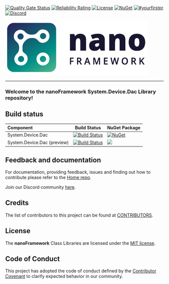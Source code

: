 [![Quality Gate Status](https://sonarcloud.io/api/project_badges/measure?project=nanoframework_lib-System.Device.Dac&metric=alert_status)](https://sonarcloud.io/dashboard?id=nanoframework_lib-System.Device.Dac) [![Reliability Rating](https://sonarcloud.io/api/project_badges/measure?project=nanoframework_lib-System.Device.Dac&metric=reliability_rating)](https://sonarcloud.io/dashboard?id=nanoframework_lib-System.Device.Dac) [![License](https://img.shields.io/badge/License-MIT-blue.svg)](LICENSE) [![NuGet](https://img.shields.io/nuget/dt/nanoFramework.System.Device.Dac.svg?label=NuGet&style=flat&logo=nuget)](https://www.nuget.org/packages/nanoFramework.System.Device.Dac/) [![#yourfirstpr](https://img.shields.io/badge/first--timers--only-friendly-blue.svg)](https://github.com/nanoframework/Home/blob/master/CONTRIBUTING.md) [![Discord](https://img.shields.io/discord/478725473862549535.svg?logo=discord&logoColor=white&label=Discord&color=7289DA)](https://discord.gg/gCyBu8T)

![nanoFramework logo](https://github.com/nanoframework/Home/blob/master/resources/logo/nanoFramework-repo-logo.png)

-----

### Welcome to the **nanoFramework** System.Device.Dac Library repository!

## Build status

| Component | Build Status | NuGet Package |
|:-|---|---|
| System.Device.Dac | [![Build Status](https://dev.azure.com/nanoframework/System.Device.Dac/_apis/build/status/nanoframework.lib-System.Device.Dac?branchName=develop)](https://dev.azure.com/nanoframework/System.Device.Dac/_build/latest?definitionId=44&branchName=master) | [![NuGet](https://img.shields.io/nuget/v/nanoFramework.System.Device.Dac.svg?label=NuGet&style=flat&logo=nuget)](https://www.nuget.org/packages/nanoFramework.System.Device.Dac/) |
| System.Device.Dac (preview) | [![Build Status](https://dev.azure.com/nanoframework/System.Device.Dac/_apis/build/status/nanoframework.lib-System.Device.Dac?branchName=develop)](https://dev.azure.com/nanoframework/System.Device.Dac/_build/latest?definitionId=44&branchName=develop) | [![](https://badgen.net/badge/NuGet/preview/D7B023?icon=https://simpleicons.now.sh/azuredevops/fff)](https://dev.azure.com/nanoframework/feed/_packaging?_a=package&feed=sandbox&package=nanoFramework.System.Device.Dac&protocolType=NuGet&view=overview) |

## Feedback and documentation

For documentation, providing feedback, issues and finding out how to contribute please refer to the [Home repo](https://github.com/nanoframework/Home).

Join our Discord community [here](https://discord.gg/gCyBu8T).

## Credits

The list of contributors to this project can be found at [CONTRIBUTORS](https://github.com/nanoframework/Home/blob/master/CONTRIBUTORS.md).

## License

The **nanoFramework** Class Libraries are licensed under the [MIT license](LICENSE.md).

## Code of Conduct

This project has adopted the code of conduct defined by the [Contributor Covenant](http://contributor-covenant.org/)
to clarify expected behavior in our community.
